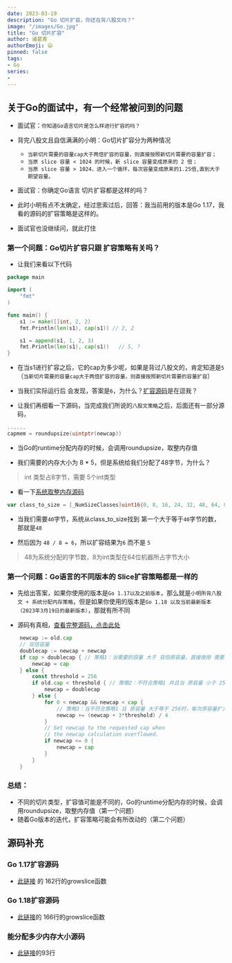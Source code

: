 ```yaml
---
date: 2023-03-19
description: "Go 切片扩容，你还在背八股文吗？"
image: "/images/Go.jpg"
title: "Go 切片扩容"
author: 诸葛青
authorEmoji: 😃
pinned: false
tags:
- Go
series:
- 
---
```


## 关于Go的面试中，有一个经常被问到的问题
* 面试官：`你知道Go语言切片是怎么样进行扩容的吗？`
* 背完八股文且自信满满的小明：Go切片扩容分为两种情况
    * `当新切片需要的容量cap大于两倍扩容的容量，则直接按照新切片需要的容量扩容；`
    * `当原 slice 容量 < 1024 的时候，新 slice 容量变成原来的 2 倍；`
    * `当原 slice 容量 > 1024，进入一个循环，每次容量变成原来的1.25倍,直到大于期望容量。`

* 面试官：你确定Go语言 切片扩容都是这样的吗？
* 此时小明有点不太确定，经过思索过后，回答：我当前用的版本是Go 1.17，我看的源码的扩容策略是这样的。
* 面试官也没继续问，就此打住

### 第一个问题：Go切片扩容只跟 扩容策略有关吗？
* 让我们来看以下代码
```go:main.go
package main

import (
	"fmt"
)

func main() {
	s1 := make([]int, 2, 2)
	fmt.Println(len(s1), cap(s1)) // 2, 2

	s1 = append(s1, 1, 2, 3)
	fmt.Println(len(s1), cap(s1))   // 5, ?
}
```

* 在当s1进行扩容之后，它的cap为多少呢，如果是背过八股文的，肯定知道是`5`（`当新切片需要的容量cap大于两倍扩容的容量，则直接按照新切片需要的容量扩容`）

* 当我们实际运行后 会发现，答案是`6`，为什么？[扩容源码](#源码位置补充)是在逗我？

* 让我们再细看一下源码，当完成我们所说的`八股文策略`之后，后面还有一部分源码，
```go:slice.go
......
capmem = roundupsize(uintptr(newcap))
```
* 当Go的runtime分配内存的时候，会调用roundupsize，取整内存值

* 我们需要的内存大小为 8 * 5，但是系统给我们分配了48字节，为什么？
> int 类型占8字节，需要 5个int类型

* 看一下[系统取整内存源码](#能分配多少内存大小源码)
```go:sizeclass.go
var class_to_size = [_NumSizeClasses]uint16{0, 8, 16, 24, 32, 48, 64, 80, 96, 112, .......]
```
* 当我们需要`40`字节，系统从class_to_size找到 第一个大于等于`40`字节的数，那就是`48`

* 然后因为 `48 / 8 = 6`，所以扩容结果为`6` 而不是 `5`
> 48为系统分配的字节数，8为int类型在64位机器所占字节大小

### 第一个问题：Go语言的不同版本的 Slice扩容策略都是一样的

* 先给出答案，如果你使用的版本是`Go 1.17以及之前版本`，那么就是`小明所背八股文 + 系统分配内存策略`，但是如果你使用的版本是`Go 1.18 以及当前最新版本（2023年3月19日的最新版本）`，那就有所不同

* 源码有真相，[查看完整源码，点击此处](#go-118扩容源码)
```go:slice.go
    newcap := old.cap
    // 双倍容量
	doublecap := newcap + newcap
	if cap > doublecap { // 策略1：当需要的容量 大于 双倍原容量，直接使用 需要的容量
		newcap = cap
	} else {
		const threshold = 256
		if old.cap < threshold { // 策略2：不符合策略1 并且当 原容量 小于 256时，直接使用双倍原容量 
			newcap = doublecap
		} else {
			for 0 < newcap && newcap < cap {  
                // 策略3：当不符合策略1 且 原容量 大于等于 256时，每次原容量扩大1.25倍并加上 256 * (3/4)，直到大于等于 需要的容量
                newcap += (newcap + 3*threshold) / 4
			}
			// Set newcap to the requested cap when
			// the newcap calculation overflowed.
			if newcap <= 0 {
				newcap = cap
			}
		}
	}
```



### 总结：
* 不同的切片类型，扩容值可能是不同的，Go的runtime分配内存的时候，会调用roundupsize，取整内存值（第一个问题）
* 随着Go版本的迭代，扩容策略可能会有所改动的（第二个问题）

## 源码补充

### Go 1.17扩容源码
* [此链接](https://github.com/golang/go/blob/dev.boringcrypto.go1.17/src/runtime/slice.go) 的 162行的growslice函数

### Go 1.18扩容源码
* [此链接](https://github.com/golang/go/blob/dev.boringcrypto.go1.18/src/runtime/slice.go)的 166行的growslice函数

### 能分配多少内存大小源码
* [此链接](https://github.com/golang/go/blob/dev.boringcrypto.go1.18/src/runtime/sizeclasses.go)的93行


